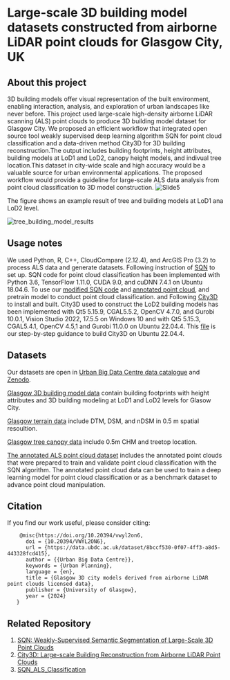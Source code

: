 # Large-scale 3D building model datasets constructed from airborne LiDAR point clouds for Glasgow City, UK
## About this project

3D building models offer visual representation of the built environment, enabling interaction, analysis, and exploration of urban landscapes like never before. This project used large-scale high-density airborne LiDAR scanning (ALS) point clouds to produce 3D building model dataset for Glasgow City. We proposed an efficient workflow that integrated open source tool weakly supervised deep learning algorithm SQN for point cloud classification and a data-driven method City3D for 3D building reconstruction.The output includes building footprints, height attributes, building models at LoD1 and LoD2, canopy height models, and indivual tree location.This dataset in city-wide scale and high accuracy would be a valuable source for urban environmental applications. The proposed workflow would provide a guideline for large-scale ALS data analysis from point cloud classification to 3D model construction. 
![Slide5](https://github.com/user-attachments/assets/529b40c4-1fb7-4f83-8a5a-769af939f77d)

The figure shows an example result of tree and building models at LoD1 ana LoD2 level.

![tree_building_model_results](https://github.com/user-attachments/assets/5c0aa859-5a9e-4893-9616-52ba6bab065d)

## Usage notes

We used Python, R, C++, CloudCompare (2.12.4), and ArcGIS Pro (3.2) to process ALS data and generate datasets. Following instruction of [SQN](https://github.com/QingyongHu/SQN?tab=readme-ov-file) to set up. SQN code for point cloud classification has been implemented with Python 3.6, TensorFlow 1.11.0, CUDA 9.0, and cuDNN 7.4.1 on Ubuntu 18.04.6. To use our [modified SQN code](https://github.com/QiaosiLi/SQN_ALS_Classification) and [annotated point cloud](https://data.ubdc.ac.uk/datasets/glasgow-3d-city-models-derived-from-airborne-lidar-point-clouds-licensed-data), and pretrain model to conduct point cloud classification. and Following [City3D](https://github.com/tudelft3d/City3D) to install and built. City3D used to construct the LoD2 building models has been implemented with Qt5 5.15.9, CGAL5.5.2, OpenCV 4.7.0, and Gurobi 10.0.1, Vision Studio 2022, 17.5.5 on Windows 10 and with Qt5 5.15.3, CGAL5.4.1, OpenCV 4.5,1 and Gurobi 11.0.0 on Ubuntu 22.04.4. This [file](https://github.com/QiaosiLi/construct_building_tree_3d_models_by_lidar/blob/master/lidar_3d_model/city3d/How%20to%20building%20City3D.md) is our step-by-step guidance to build City3D on Ubuntu 22.04.4. 
 
## Datasets
Our datasets are open in [Urban Big Data Centre data catalogue](https://data.ubdc.ac.uk/datasets/glasgow-3d-city-models-derived-from-airborne-lidar-point-clouds-open-data) and [Zenodo](https://zenodo.org/records/13273124). 

[Glasgow 3D building model data](https://data.ubdc.ac.uk/datasets/glasgow-3d-city-models-derived-from-airborne-lidar-point-clouds-open-data/resource/2198e2b3-8576-4a25-9f85-6f16bae633d4) contain building footprints with height attributes and 3D building modeling at LoD1 and LoD2 levels for Glasow City.

[Glasgow terrain data](https://data.ubdc.ac.uk/datasets/glasgow-3d-city-models-derived-from-airborne-lidar-point-clouds-open-data/resource/a0135e4b-b958-4f50-8f94-9ba881c41440) include DTM, DSM, and nDSM in 0.5 m spatial resoultion.

[Glasgow tree canopy data](https://data.ubdc.ac.uk/datasets/glasgow-3d-city-models-derived-from-airborne-lidar-point-clouds-open-data/resource/1d6ea863-7480-4eb5-a0ef-9dec329a14c8) include 0.5m CHM and treetop location.

[The annotated ALS point cloud dataset](https://data.ubdc.ac.uk/datasets/glasgow-3d-city-models-derived-from-airborne-lidar-point-clouds-licensed-data) includes the annotated point clouds that were prepared to train and validate point cloud classification with the SQN algorithm. The annotated point cloud data can be used to train a deep learning model for point cloud classification or as a benchmark dataset to advance point cloud manipulation.

## Citation 
If you find our work useful, please consider citing:

        @misc{https://doi.org/10.20394/vwyl2on6,
          doi = {10.20394/VWYL2ON6},
          url = {https://data.ubdc.ac.uk/dataset/8bccf530-0f07-4ff3-a8d5-443328fcd415},
          author = {{Urban Big Data Centre}},
          keywords = {Urban Planning},
          language = {en},
          title = {Glasgow 3D city models derived from airborne LiDAR point clouds licensed data},
          publisher = {University of Glasgow},
          year = {2024}
       }

## Related Repository
1. [SQN: Weakly-Supervised Semantic Segmentation of Large-Scale 3D Point Clouds](https://github.com/QingyongHu/SQN)
2. [City3D: Large-scale Building Reconstruction from Airborne LiDAR Point Clouds](https://github.com/tudelft3d/City3D)
3. [SQN_ALS_Classification](https://github.com/QiaosiLi/SQN_ALS_Classification)
